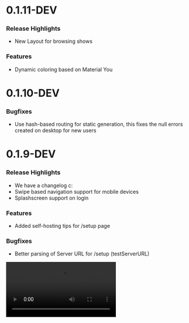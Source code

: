 # 0.1.11-DEV 

### Release Highlights

* New Layout for browsing shows

### Features

* Dynamic coloring based on Material You

# 0.1.10-DEV 

### Bugfixes

* Use hash-based routing for static generation, this fixes the null errors created on desktop for new users

# 0.1.9-DEV

### Release Highlights

* We have a changelog c:
* Swipe based navigation support for mobile devices
* Splashscreen support on login

### Features

* Added self-hosting tips for /setup page

### Bugfixes

* Better parsing of Server URL for /setup (testServerURL)

![0.1.9-DEV](https://github.com/Shadfin/app/blob/master/.github/assets/changelog/0.1.9-DEV/swipe.mp4?raw=true)

